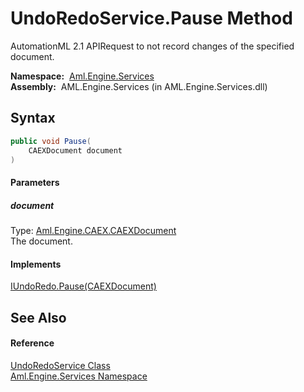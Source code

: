 UndoRedoService.Pause Method
============================
AutomationML 2.1 APIRequest to not record changes of the specified document.

  **Namespace:**  [Aml.Engine.Services][1]  
  **Assembly:**  AML.Engine.Services (in AML.Engine.Services.dll)

Syntax
------

```csharp
public void Pause(
	CAEXDocument document
)
```

#### Parameters

##### *document*
Type: [Aml.Engine.CAEX.CAEXDocument][2]  
The document.

#### Implements
[IUndoRedo.Pause(CAEXDocument)][3]  


See Also
--------

#### Reference
[UndoRedoService Class][4]  
[Aml.Engine.Services Namespace][1]  

[1]: ../README.md
[2]: ../../Aml.Engine.CAEX/CAEXDocument/README.md
[3]: ../../Aml.Engine.Services.Interfaces/IUndoRedo/Pause.md
[4]: README.md
[5]: https://www.automationml.org
[6]: ../../icons/logoShade.png